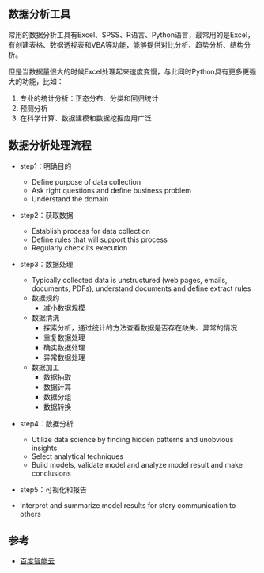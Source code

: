 ## 数据分析工具

常用的数据分析工具有Excel、SPSS、R语言、Python语言，最常用的是Excel，有创建表格、数据透视表和VBA等功能，能够提供对比分析、趋势分析、结构分析。

但是当数据量很大的时候Excel处理起来速度变慢，与此同时Python具有更多更强大的功能，比如：

1. 专业的统计分析：正态分布、分类和回归统计
2. 预测分析
3. 在科学计算、数据建模和数据挖掘应用广泛


## 数据分析处理流程

- step1：明确目的
  - Define purpose of data collection
  - Ask right questions and define business problem
  - Understand the domain
- step2：获取数据
  - Establish process for data collection
  - Define rules that will support this process
  - Regularly check its execution
- step3：数据处理
  - Typically collected data is unstructured (web pages, emails, documents, PDFs), understand documents and define extract rules
  - 数据规约
    - 减小数据规模
  - 数据清洗
    - 探索分析，通过统计的方法查看数据是否存在缺失、异常的情况
    - 重复数据处理
    - 确实数据处理
    - 异常数据处理
  - 数据加工
    - 数据抽取
    - 数据计算
    - 数据分组
    - 数据转换
- step4：数据分析
  - Utilize data science by finding hidden patterns and unobvious insights
  - Select analytical techniques
  - Build models, validate model and analyze model result and make conclusions  

 - step5：可视化和报告
  - Interpret and summarize model results for story communication to others


## 参考 

- [百度智能云](https://apis.baidu.com/)